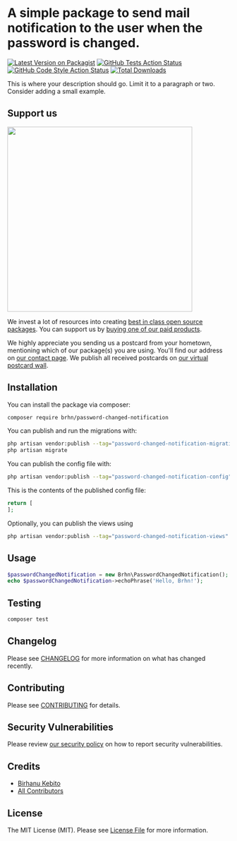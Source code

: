 # A simple package to send mail notification to the user when the password is changed.

[![Latest Version on Packagist](https://img.shields.io/packagist/v/brhn/password-changed-notification.svg?style=flat-square)](https://packagist.org/packages/brhn/password-changed-notification)
[![GitHub Tests Action Status](https://img.shields.io/github/actions/workflow/status/brhn/password-changed-notification/run-tests.yml?branch=main&label=tests&style=flat-square)](https://github.com/brhn/password-changed-notification/actions?query=workflow%3Arun-tests+branch%3Amain)
[![GitHub Code Style Action Status](https://img.shields.io/github/actions/workflow/status/brhn/password-changed-notification/fix-php-code-style-issues.yml?branch=main&label=code%20style&style=flat-square)](https://github.com/brhn/password-changed-notification/actions?query=workflow%3A"Fix+PHP+code+style+issues"+branch%3Amain)
[![Total Downloads](https://img.shields.io/packagist/dt/brhn/password-changed-notification.svg?style=flat-square)](https://packagist.org/packages/brhn/password-changed-notification)

This is where your description should go. Limit it to a paragraph or two. Consider adding a small example.

## Support us

[<img src="https://github-ads.s3.eu-central-1.amazonaws.com/password-changed-notification.jpg?t=1" width="419px" />](https://spatie.be/github-ad-click/password-changed-notification)

We invest a lot of resources into creating [best in class open source packages](https://spatie.be/open-source). You can support us by [buying one of our paid products](https://spatie.be/open-source/support-us).

We highly appreciate you sending us a postcard from your hometown, mentioning which of our package(s) you are using. You'll find our address on [our contact page](https://spatie.be/about-us). We publish all received postcards on [our virtual postcard wall](https://spatie.be/open-source/postcards).

## Installation

You can install the package via composer:

```bash
composer require brhn/password-changed-notification
```

You can publish and run the migrations with:

```bash
php artisan vendor:publish --tag="password-changed-notification-migrations"
php artisan migrate
```

You can publish the config file with:

```bash
php artisan vendor:publish --tag="password-changed-notification-config"
```

This is the contents of the published config file:

```php
return [
];
```

Optionally, you can publish the views using

```bash
php artisan vendor:publish --tag="password-changed-notification-views"
```

## Usage

```php
$passwordChangedNotification = new Brhn\PasswordChangedNotification();
echo $passwordChangedNotification->echoPhrase('Hello, Brhn!');
```

## Testing

```bash
composer test
```

## Changelog

Please see [CHANGELOG](CHANGELOG.md) for more information on what has changed recently.

## Contributing

Please see [CONTRIBUTING](CONTRIBUTING.md) for details.

## Security Vulnerabilities

Please review [our security policy](../../security/policy) on how to report security vulnerabilities.

## Credits

- [Birhanu Kebito](https://github.com/brhan-kbt)
- [All Contributors](../../contributors)

## License

The MIT License (MIT). Please see [License File](LICENSE.md) for more information.

